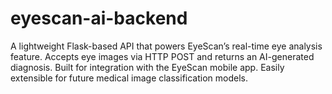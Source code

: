 # eyescan-ai-backend
A lightweight Flask-based API that powers EyeScan’s real-time eye analysis feature. Accepts eye images via HTTP POST and returns an AI-generated diagnosis. Built for integration with the EyeScan mobile app. Easily extensible for future medical image classification models.
